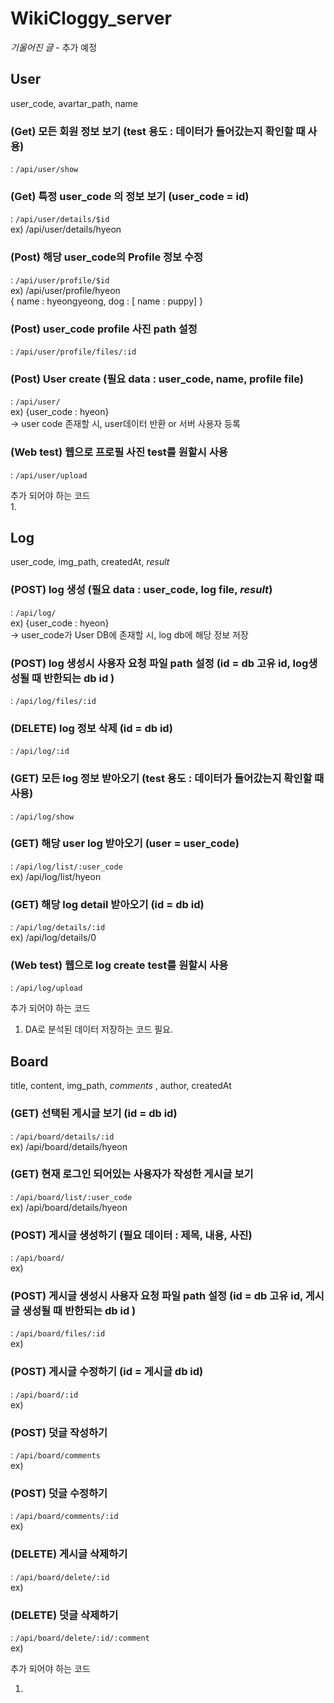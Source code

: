 # WikiCloggy_server

*기울어진 글* - 추가 예정


## User
user_code, avartar_path, name

### (Get) 모든 회원 정보 보기 (test 용도 : 데이터가 들어갔는지 확인할 때 사용)
  : `/api/user/show`


### (Get) 특정 user_code 의 정보 보기 (user_code = id)
  : `/api/user/details/$id` <br/>
	 ex) /api/user/details/hyeon <br/>


### (Post) 해당 user_code의 Profile 정보 수정
  : `/api/user/profile/$id` <br/>
	 ex) /api/user/profile/hyeon <br/>
		{ name : hyeongyeong, dog : [ name : puppy] } <br/>

### (Post) user_code profile 사진 path 설정
  : `/api/user/profile/files/:id` <br/>

### (Post) User create (필요 data : user_code, name, profile file)
  : `/api/user/`  <br/>
	ex) {user_code : hyeon} <br/>
    -> user code 존재할 시, user데이터 반환 or 서버 사용자 등록 <br/>

### (Web test) 웹으로 프로필 사진 test를 원할시 사용
  : `/api/user/upload` <br/>


추가 되어야 하는 코드 <br/>
1.


## Log
user_code, img_path, createdAt, *result*

### (POST) log 생성 (필요 data : user_code, log file, *result*)
  : `/api/log/` <br/>
    ex) {user_code : hyeon} <br/>
    -> user_code가 User DB에 존재할 시, log db에 해당 정보 저장 <br/>

### (POST) log 생성시 사용자 요청 파일 path 설정 (id = db 고유 id, log생성될 때 반한되는 db id )
  : `/api/log/files/:id` <br/>

### (DELETE) log 정보 삭제 (id = db id)
  : `/api/log/:id` <br/>

### (GET) 모든 log 정보 받아오기 (test 용도 : 데이터가 들어갔는지 확인할 때 사용)
  : `/api/log/show` <br/>

### (GET) 해당 user log 받아오기 (user = user_code)
  : `/api/log/list/:user_code` <br/>
    ex) /api/log/list/hyeon <br/>

### (GET) 해당 log detail 받아오기 (id = db id)
  : `/api/log/details/:id` <br/>
    ex) /api/log/details/0 <br/>

### (Web test) 웹으로 log create test를 원할시 사용
  : `/api/log/upload` <br/>

  추가 되어야 하는 코드 <br/>
  1. DA로 분석된 데이터 저장하는 코드 필요. </br>


## Board
title, content, img_path, *comments* , author, createdAt

### (GET) 선택된 게시글 보기 (id = db id)
  : `/api/board/details/:id` <br/>
    ex) /api/board/details/hyeon <br/>

### (GET) 현재 로그인 되어있는 사용자가 작성한 게시글 보기
  : `/api/board/list/:user_code` <br/>
    ex) /api/board/details/hyeon <br/>

### (POST) 게시글 생성하기 (필요 데이터 : 제목, 내용, 사진)
  : `/api/board/` <br/>
    ex)  <br/>

### (POST) 게시글 생성시 사용자 요청 파일 path 설정 (id = db 고유 id, 게시글 생성될 때 반한되는 db id )
  : `/api/board/files/:id` <br/>
    ex)  <br/>

### (POST) 게시글 수정하기 (id = 게시글 db id)
  : `/api/board/:id` <br/>
    ex)  <br/>

### (POST) 덧글 작성하기
  : `/api/board/comments` <br/>
    ex)  <br/>

### (POST) 덧글 수정하기
  : `/api/board/comments/:id` <br/>
    ex)  <br/>

### (DELETE) 게시글 삭제하기
  : `/api/board/delete/:id` <br/>
    ex)  <br/>

### (DELETE) 덧글 삭제하기
  : `/api/board/delete/:id/:comment` <br/>
    ex)  <br/>

추가 되어야 하는 코드 <br/>
1.  </br>
